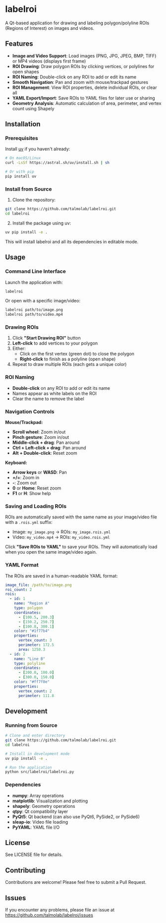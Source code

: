 # labelroi

A Qt-based application for drawing and labeling polygon/polyline ROIs (Regions of Interest) on images and videos.

## Features

- **Image and Video Support**: Load images (PNG, JPG, JPEG, BMP, TIFF) or MP4 videos (displays first frame)
- **ROI Drawing**: Draw polygon ROIs by clicking vertices, or polylines for open shapes
- **ROI Naming**: Double-click on any ROI to add or edit its name
- **Smooth Navigation**: Pan and zoom with mouse/trackpad gestures
- **ROI Management**: View ROI properties, delete individual ROIs, or clear all
- **YAML Export/Import**: Save ROIs to YAML files for later use or sharing
- **Geometry Analysis**: Automatic calculation of area, perimeter, and vertex count using Shapely

## Installation

### Prerequisites

Install [uv](https://github.com/astral-sh/uv) if you haven't already:

```bash
# On macOS/Linux
curl -LsSf https://astral.sh/uv/install.sh | sh

# Or with pip
pip install uv
```

### Install from Source

1. Clone the repository:
```bash
git clone https://github.com/talmolab/labelroi.git
cd labelroi
```

2. Install the package using uv:
```bash
uv pip install -e .
```

This will install labelroi and all its dependencies in editable mode.

## Usage

### Command Line Interface

Launch the application with:
```bash
labelroi
```

Or open with a specific image/video:
```bash
labelroi path/to/image.png
labelroi path/to/video.mp4
```

### Drawing ROIs

1. Click **"Start Drawing ROI"** button
2. **Left-click** to add vertices to your polygon
3. Either:
   - Click on the first vertex (green dot) to close the polygon
   - **Right-click** to finish as a polyline (open shape)
4. Repeat to draw multiple ROIs (each gets a unique color)

### ROI Naming

- **Double-click** on any ROI to add or edit its name
- Names appear as white labels on the ROI
- Clear the name to remove the label

### Navigation Controls

**Mouse/Trackpad:**
- **Scroll wheel**: Zoom in/out
- **Pinch gesture**: Zoom in/out
- **Middle-click + drag**: Pan around
- **Ctrl + Left-click + drag**: Pan around
- **Alt + Double-click**: Reset zoom

**Keyboard:**
- **Arrow keys** or **WASD**: Pan
- **+/=**: Zoom in
- **-**: Zoom out
- **0** or **Home**: Reset zoom
- **F1** or **H**: Show help

### Saving and Loading ROIs

ROIs are automatically saved with the same name as your image/video file with a `.rois.yml` suffix:
- Image: `my_image.png` → ROIs: `my_image.rois.yml`
- Video: `my_video.mp4` → ROIs: `my_video.rois.yml`

Click **"Save ROIs to YAML"** to save your ROIs. They will automatically load when you open the same image/video again.

### YAML Format

The ROIs are saved in a human-readable YAML format:

```yaml
image_file: /path/to/image.png
roi_count: 2
rois:
  - id: 1
    name: "Region A"
    type: polygon
    coordinates:
      - [100.5, 200.3]
      - [150.2, 250.7]
      - [100.8, 300.1]
    color: "#1f77b4"
    properties:
      vertex_count: 3
      perimeter: 172.5
      area: 1250.3
  - id: 2
    name: "Line B"
    type: polyline
    coordinates:
      - [200.0, 100.0]
      - [300.0, 150.0]
    color: "#ff7f0e"
    properties:
      vertex_count: 2
      perimeter: 111.8
```

## Development

### Running from Source

```bash
# Clone and enter directory
git clone https://github.com/talmolab/labelroi.git
cd labelroi

# Install in development mode
uv pip install -e .

# Run the application
python src/labelroi/labelroi.py
```

### Dependencies

- **numpy**: Array operations
- **matplotlib**: Visualization and plotting
- **shapely**: Geometry operations
- **qtpy**: Qt compatibility layer
- **PyQt5**: Qt backend (can also use PyQt6, PySide2, or PySide6)
- **sleap-io**: Video file loading
- **PyYAML**: YAML file I/O

## License

See LICENSE file for details.

## Contributing

Contributions are welcome! Please feel free to submit a Pull Request.

## Issues

If you encounter any problems, please file an issue at https://github.com/talmolab/labelroi/issues